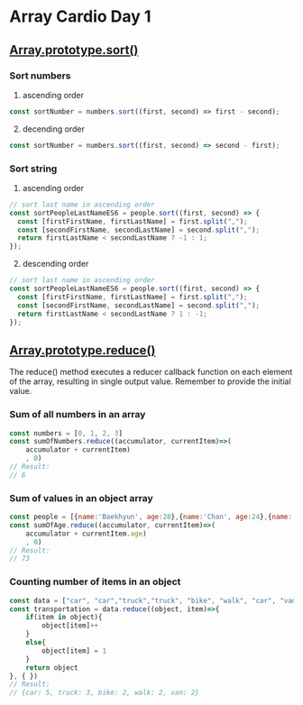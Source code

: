 # Array Cardio Day 1

## [Array.prototype.sort()](https://developer.mozilla.org/zh-CN/docs/Web/JavaScript/Reference/Global_Objects/Array/sort)

### Sort numbers

1. ascending order

```javascript
const sortNumber = numbers.sort((first, second) => first - second);
```

2. decending order

```javascript
const sortNumber = numbers.sort((first, second) => second - first);
```

### Sort string

1. ascending order

```javascript
// sort last name in ascending order
const sortPeopleLastNameES6 = people.sort((first, second) => {
  const [firstFirstName, firstLastName] = first.split(",");
  const [secondFirstName, secondLastName] = second.split(",");
  return firstLastName < secondLastName ? -1 : 1;
});
```

2. descending order

```javascript
// sort last name in ascending order
const sortPeopleLastNameES6 = people.sort((first, second) => {
  const [firstFirstName, firstLastName] = first.split(",");
  const [secondFirstName, secondLastName] = second.split(",");
  return firstLastName < secondLastName ? 1 : -1;
});
```

## [Array.prototype.reduce()](https://developer.mozilla.org/zh-CN/docs/Web/JavaScript/Reference/Global_Objects/Array/Reduce)

The reduce() method executes a reducer callback function on each element of the array, resulting in single output value.
Remember to provide the initial value.

### Sum of all numbers in an array

```javascript
const numbers = [0, 1, 2, 3]
const sumOfNumbers.reduce((accumulator, currentItem)=>(
    accumulator + currentItem)
    , 0)
// Result:
// 6
```

### Sum of values in an object array

```javascript
const people = [{name:'Baekhyun', age:28},{name:'Chan', age:24},{name:'Subin', age:21} ]
const sumOfAge.reduce((accumulator, currentItem)=>(
    accumulator + currentItem.age)
    , 0)
// Result:
// 73
```

### Counting number of items in an object

```javascript
const data = ["car", "car","truck","truck", "bike", "walk", "car", "van", "bike", "walk", "car", "van", "car", "truck",];
const transportation = data.reduce((object, item)=>{
    if(item in object){
        object[item]++
    }
    else{
        object[item] = 1
    }
    return object
}, { })
// Result:
// {car: 5, truck: 3, bike: 2, walk: 2, van: 2}
```
